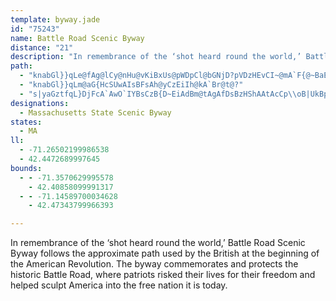 ```yaml
---
template: byway.jade
id: "75243"
name: Battle Road Scenic Byway
distance: "21"
description: "In remembrance of the ‘shot heard round the world,’ Battle Road Scenic Byway follows the approximate path used by the British at the beginning of the American Revolution.  The byway commemorates and protects the historic Battle Road, where patriots risked their lives for their freedom and helped sculpt America into the free nation it is today."
path: 
  - "knabGl}}qLe@fAg@lCy@nHu@vKiBxUs@pWDpCl@bGNjD?pVDzHEvCI~@mA`F{@~BaErI_BbFe@~BeIriAkB~d@i@~BgAbDmDfHcDrJsHzMi@tAy@pCMz@YrFUhBu@zCwDrMi@bCYvBCxARrCFbCSpJNvJT~DbA`LLlBBrGtAlJNlGp@dMFhDg@`KY|C_AlGeEfHwCrH]DoDdCYCOK}AcBiByAcBq@cG_@wD?mRpAi@FcXtMmB~@u@Pb@l@l@tBjApCr@jAtAbBbAx@h@ThCeA\\Cn@VlLlIpA`C~@jDNR`Ad@"
  - "knabGl}}qLm@aG{HcSUwAIsBFsAh@yCzEiIh@kA`Br@t@?"
  - "s|yaGztfqL}DjFcA`AwO`IYBsCzB{D~EiAdBm@tAgAfDsBzHShAAtAcCp\\oB|UkBpGuC|HgS|e@aH|J_@v@Kl@]lE_BzIKjAa@r]wBdZgBnMD~FGrEOxGYzEaArHk@rCkBrGiCbIYvAw@jIGvAHp@t@zDR`BGjB_@zAkFvIyAbAiAj@eDfA}FbAuAd@wB`AqFzCw@p@mBlCiArB_BdEcAfBi@d@yDfBmFd@cCd@kGnB_A|@i@~@uAlEyAzDiB`DoLhR}ElFy@pASp@u@zDwAvKkAdFaGrNiBfDDx@I^oBzHY~C\\vQD~@tAlK`BjO~BlNH`IJjBzAtINtAMdE^`GA~GZtH?xAi@zH@~AX~Db@|C~BfH^pBB~C_@fI?zBRdAhA~BwHzK"
designations: 
  - Massachusetts State Scenic Byway
states: 
  - MA
ll: 
  - -71.26502199986538
  - 42.4472689997645
bounds: 
  - - -71.3570629995578
    - 42.40858099991317
  - - -71.14589700034628
    - 42.47343799966393

---
```


In remembrance of the ‘shot heard round the world,’ Battle Road Scenic Byway follows the approximate path used by the British at the beginning of the American Revolution.  The byway commemorates and protects the historic Battle Road, where patriots risked their lives for their freedom and helped sculpt America into the free nation it is today.